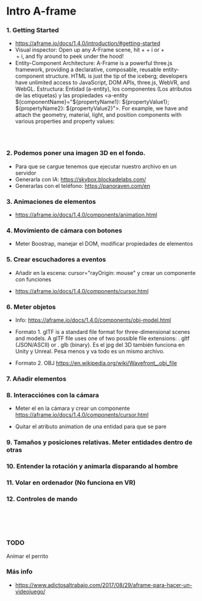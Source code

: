 # Intro A-frame

### 1. Getting Started

- https://aframe.io/docs/1.4.0/introduction/#getting-started
- Visual inspector: Open up any A-Frame scene, hit <ctrl> + <alt> + i or <ctrl> + <option> + i, and fly around to peek under the hood!
- Entity-Component Architecture: A-Frame is a powerful three.js framework, providing a declarative, composable, reusable entity-component structure. HTML is just the tip of the iceberg; developers have unlimited access to JavaScript, DOM APIs, three.js, WebVR, and WebGL. Estructura: Entidad (a-entity), los componentes (Los atributos de las etiquetas) y las propiedades <a-entity ${componentName}="${propertyName1}: ${propertyValue1}; ${propertyName2}: ${propertyValue2}">. For example, we have <a-entity> and attach the geometry, material, light, and position components with various properties and property values:

<code>
<a-entity geometry="primitive: sphere; radius: 1.5"
          light="type: point; color: white; intensity: 2"
          material="color: white; shader: flat; src: glow.jpg"
          position="0 0 -5"></a-entity>
</code>

### 2. Podemos poner una imagen 3D en el fondo.

- Para que se cargue tenemos que ejecutar nuestro archivo en un servidor
- Generarla con IA: https://skybox.blockadelabs.com/
- Generarlas con el teléfono: https://panoraven.com/en

### 3. Animaciones de elementos

- https://aframe.io/docs/1.4.0/components/animation.html

### 4. Movimiento de cámara con botones

- Meter Boostrap, manejar el DOM, modificar propiedades de elementos

### 5. Crear escuchadores a eventos 

- Añadir en la escena: cursor="rayOrigin: mouse" y crear un componente con funciones

- https://aframe.io/docs/1.4.0/components/cursor.html

### 6. Meter objetos

- Info: https://aframe.io/docs/1.4.0/components/obj-model.html

- Formato 1. glTF is a standard file format for three-dimensional scenes and models. A glTF file uses one of two possible file extensions: . gltf (JSON/ASCII) or . glb (binary). Es el jpg del 3D también funciona en Unity y Unreal. Pesa menos y va todo es un mismo archivo.

- Formato 2. OBJ https://en.wikipedia.org/wiki/Wavefront_.obj_file

### 7. Añadir elementos

### 8. Interacciónes con la cámara

- Meter el <cursor> en la cámara y crear un componente https://aframe.io/docs/1.4.0/components/cursor.html

- Quitar el atributo animation de una entidad para que se pare

### 9. Tamaños y posiciones relativas. Meter entidades dentro de otras

### 10. Entender la rotación y animarla disparando al hombre

### 11. Volar en ordenador (No funciona en VR)

### 12. Controles de mando

<code>
<script src="https://gftruj.github.io/webzamples/aframe/controls/oculus-thumbstick-controls.js"></script>
<a-entity oculus-touch-controls="hand: left" oculus-thumbstick-controls></a-entity>
<a-entity oculus-touch-controls="hand: right" oculus-thumbstick-controls></a-entity>
</code>




### TODO

Animar el perrito

### Más info

- https://www.adictosaltrabajo.com/2017/08/29/aframe-para-hacer-un-videojuego/

